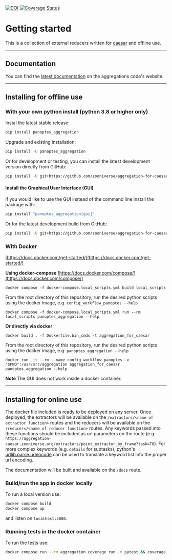[![DOI](https://zenodo.org/badge/98517215.svg)](https://zenodo.org/badge/latestdoi/98517215)
[![Coverage Status](https://coveralls.io/repos/github/zooniverse/aggregation-for-caesar/badge.svg?branch=master)](https://coveralls.io/github/zooniverse/aggregation-for-caesar?branch=master)

# Getting started

This is a collection of external reducers written for [caesar](https://github.com/zooniverse/caesar) and offline use.

---

## Documentation
You can find the [latest documentation](https://aggregation-caesar.zooniverse.org/docs) on the aggregations code's website.

---

## Installing for offline use
### With your own python install (python 3.8 or higher only)
Instal the latest stable release:
```bash
pip install panoptes_aggregation
```

Upgrade and existing installation:
```bash
pip install -U panoptes_aggregation
```

Or for development or testing, you can install the latest development version directly from GitHub:
```bash
pip install -U git+https://github.com/zooniverse/aggregation-for-caesar.git
```

#### Install the Graphical User Interface (GUI)
If you would like to use the GUI instead of the command line install the package with:
```bash
pip install "panoptes_aggregation[gui]"
```

Or for the latest development build from GitHub:
```bash
pip install -U git+https://github.com/zooniverse/aggregation-for-caesar.git#egg=panoptes-aggregation[gui]
```

### With Docker
[https://docs.docker.com/get-started/](https://docs.docker.com/get-started/)

**Using docker-compose** [https://docs.docker.com/compose/](https://docs.docker.com/compose/)
```
docker compose -f docker-compose.local_scripts.yml build local_scripts
```
From the root directory of this repository, run the desired python scripts using the docker image, e.g. `config_workflow_panoptes --help`
```
docker compose -f docker-compose.local_scripts.yml run --rm local_scripts panoptes_aggregation --help
```

**Or directly via docker**
```
docker build . -f Dockerfile.bin_cmds -t aggregation_for_caesar
```
From the root directory of this repository, run the desired python scripts using the docker image, e.g. `panoptes_aggregation --help`
```
docker run -it --rm --name config_workflow_panoptes -v "$PWD":/usr/src/aggregation aggregation_for_caesar panoptes_aggregation --help
```

**Note** The GUI does not work inside a docker container.

---

## Installing for online use
The docker file included is ready to be deployed on any server.  Once deployed, the extractors will be available on the `/extractors/<name of extractor function>` routes and the reducers will be available on the `/reducers/<name of reducer function>` routes.  Any keywords passed into these functions should be included as url parameters on the route (e.g. `https://aggregation-caesar.zooniverse.org/extractors/point_extractor_by_frame?task=T0`).  For more complex keywords (e.g. `details` for subtasks), python's [urllib.parse.urlencode](https://docs.python.org/3/library/urllib.parse.html#urllib.parse.urlencode) can be used to translate a keyword list into the proper url encoding.

The documentation will be built and available on the `/docs` route.

### Build/run the app in docker locally
To run a local version use:
```bash
docker compose build
docker compose up
```
and listen on `localhost:5000`.

### Running tests in the docker container
To run the tests use:
```bash
docker compose run --rm aggregation coverage run -m pytest && coverage report
```
